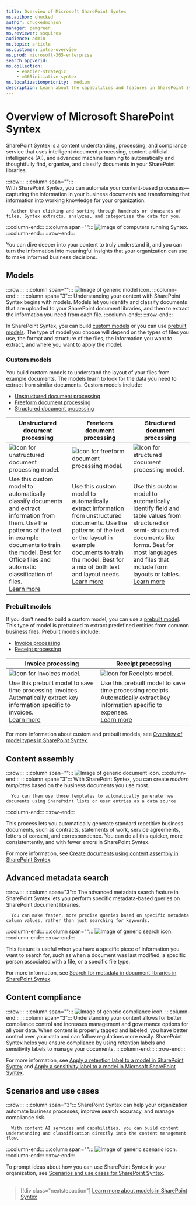 ```yaml
---
title: Overview of Microsoft SharePoint Syntex
ms.author: chucked
author: chuckedmonson
manager: pamgreen
ms.reviewer: ssquires
audience: admin
ms.topic: article
ms.customer: intro-overview
ms.prod: microsoft-365-enterprise
search.appverid: 
ms.collection: 
    - enabler-strategic
    - m365initiative-syntex
ms.localizationpriority:  medium
description: Learn about the capabilities and features in SharePoint Syntex.
---
```


# Overview of Microsoft SharePoint Syntex

SharePoint Syntex is a content understanding, processing, and compliance service that uses intelligent document processing, content artificial intelligence (AI), and advanced machine learning to automatically and thoughtfully find, organize, and classify documents in your SharePoint libraries.

:::row:::
   :::column span="":::      
      With SharePoint Syntex, you can automate your content-based processes—capturing the information in your business documents and transforming that information into working knowledge for your organization.

      Rather than clicking and sorting through hundreds or thousands of files, Syntex extracts, analyzes, and categorizes the data for you.
   :::column-end:::
   :::column span="":::
      ![Image of computers running Syntex.](../media/content-understanding/syntex-devices-image.png)
   :::column-end:::
:::row-end:::

You can dive deeper into your content to truly understand it, and you can turn the information into meaningful insights that your organization can use to make informed business decisions.

<!---

SharePoint Syntex is a content understanding, processing, and compliance service that uses intelligent document processing, content artificial intelligence (AI), and advanced machine learning to automatically and thoughtfully find, organize, and classify documents in your SharePoint libraries.
--->
<!---
</br>

> [!VIDEO https://www.microsoft.com/videoplayer/embed/RE4GJXS] 

</br>
--->
<!---
With SharePoint Syntex, you can automate your content-based processes—capturing the information in your business documents and transforming that information into working knowledge for your organization.

Rather than clicking and sorting through hundreds, or even thousands of files, SharePoint Syntex extracts, analyzes, and categorizes the data for you, streamlining the search and discovery process. Not only can you dive deeper into your content to truly understand it,  you can turn the information into meaningful insights that your organization can use to make informed business decisions.
--->

## Models

:::row:::
   :::column span="":::
      ![Image of generic model icon.](../media/content-understanding/model-generic-image.png) 
   :::column-end:::
   :::column span="3":::
      Understanding your content with SharePoint Syntex begins with models. Models let you identify and classify documents that are uploaded to your SharePoint document libraries, and then to extract the information you need from each file.
   :::column-end:::
:::row-end:::

In SharePoint Syntex, you can build [custom models](model-types-overview.md) or you can use [prebuilt models](prebuilt-overview.md). The type of model you choose will depend on the types of files you use, the format and structure of the files, the information you want to extract, and where you want to apply the model.

### Custom models

You build custom models to understand the layout of your files from example documents. The models learn to look for the data you need to extract from similar documents. Custom models include:

- [Unstructured document processing](document-understanding-overview.md)
- [Freeform document processing](freeform-document-processing-overview.md)
- [Structured document processing](form-processing-overview.md)

| Unstructured<br>document processing  | Freeform<br>document processing  | Structured<br>document processing  |
| ------------- | ------------- | ------------- |
|  ![Icon for unstructured document processing model.](../media/content-understanding/custom-classify-and-extract-by-text-pattern.png) | ![Icon for freeform document processing model.](../media/content-understanding/custom-extract-by-text-pattern-and-layout.png) |  ![Icon for structured document processing model.](../media/content-understanding/custom-extract-by-layout.png) |
| Use this custom model to automatically classify documents and extract information from them. Use the patterns of the text in example documents to train the model. Best for Office files and automatic classification of files. <br>[Learn more](document-understanding-overview.md) | Use this custom model to automatically extract information from unstructured documents. Use the patterns of the text or the layout in example documents to train the model. Best for a mix of both text and layout needs. <br>[Learn more](freeform-document-processing-overview.md) |  Use this custom model to automatically identify field and table values from structured or semi-structured documents like forms. Best for most languages and files that include form layouts or tables. <br>[Learn more](form-processing-overview.md) |

### Prebuilt models

If you don't need to build a custom model, you can use a [prebuilt model](prebuilt-overview.md). This type of model is pretrained to extract predefined entities from common business files. Prebuilt models include:

- [Invoice processing](prebuilt-model-invoice.md)
- [Receipt processing](prebuilt-model-receipt.md)

| Invoice processing | Receipt processing | 
| ------------- | ------------- |
| ![Icon for Invoices model.](../media/content-understanding/trained-invoices-model.png) | ![Icon for Receipts model.](../media/content-understanding/trained-receipts-model.png) |
| Use this prebuilt model to save time processing invoices. Automatically extract key information specific to invoices. <br>[Learn more](prebuilt-model-invoice.md) | Use this prebuilt model to save time processing receipts. Automatically extract key information specific to expenses. <br>[Learn more](prebuilt-model-receipt.md) | 

For more information about custom and prebuilt models, see [Overview of model types in SharePoint Syntex](model-types-overview.md).

## Content assembly

:::row:::
   :::column span="":::
      ![Image of generic document icon.](../media/content-understanding/document-assembly-image.png) 
   :::column-end:::
   :::column span="3":::
      With SharePoint Syntex, you can create *modern templates* based on the business documents you use most.

      You can then use those templates to automatically generate new documents using SharePoint lists or user entries as a data source.
   :::column-end:::
:::row-end:::

 This process lets you automatically generate standard repetitive business documents, such as contracts, statements of work, service agreements, letters of consent, and correspondence. You can do all this quicker, more consistentently, and with fewer errors in SharePoint Syntex.

For more information, see [Create documents using content assembly in SharePoint Syntex](content-assembly.md).

## Advanced metadata search

:::row:::
   :::column span="3":::
      The advanced metadata search feature in SharePoint Syntex lets you perform specific metadata-based queries on SharePoint document libraries.

      You can make faster, more precise queries based on specific metadata column values, rather than just searching for keywords.    
   :::column-end:::
   :::column span="":::
      ![Image of generic search icon.](../media/content-understanding/search-generic-image.png)
   :::column-end:::
:::row-end:::

This feature is useful when you have a specific piece of information you want to search for, such as when a document was last modified, a specific person associated with a file, or a specific file type.

For more information, see [Search for metadata in document libraries in SharePoint Syntex](metadata-search.md).

<!---


The advanced metadata search feature in SharePoint Syntex lets you perform specific metadata-based queries on SharePoint document libraries. You can make faster, more precise queries based on specific metadata column values, rather than just searching for keywords.

This feature is useful when you have a specific piece of information you want to search for, such as when a document was last modified, a specific person associated with a file, or a specific file type.

For more information, see [Search for metadata in document libraries in SharePoint Syntex](metadata-search.md).

--->

## Content compliance

:::row:::
   :::column span="":::
      ![Image of generic compliance icon.](../media/content-understanding/compliance-image.png) 
   :::column-end:::
   :::column span="3":::
      Understanding your content allows for better compliance control and increases management and governance options for all your data. When content is properly tagged and labeled, you have better control over your data and can follow regulations more easily. SharePoint Syntex helps you ensure compliance by using retention labels and sensitivity labels to manage your documents.
   :::column-end:::
:::row-end:::

For more information, see [Apply a retention label to a model in SharePoint Syntex](apply-a-retention-label-to-a-model.md) and [Apply a sensitivity label to a model in Microsoft SharePoint Syntex](apply-a-sensitivity-label-to-a-model.md).

<!---
Understanding your content allows for better compliance control and increases management and governance options for all your data. When content is properly tagged and labeled, you have better control over your data and can follow regulations more easily. SharePoint Syntex helps you ensure compliance by using retention labels and sensitivity labels to manage your documents.

For more information, see [Apply a retention label to a model in SharePoint Syntex](apply-a-retention-label-to-a-model.md) and [Apply a sensitivity label to a model in Microsoft SharePoint Syntex](apply-a-sensitivity-label-to-a-model.md).
--->

## Scenarios and use cases

:::row:::
   :::column span="3":::
      SharePoint Syntex can help your organization automate business processes, improve search accuracy, and manage compliance risk.

      With content AI services and capabilities, you can build content understanding and classification directly into the content management flow.   
   :::column-end:::
   :::column span="":::
      ![Image of generic scenario icon.](../media/content-understanding/scenarios-image.png)
   :::column-end:::
:::row-end:::

To prompt ideas about how you can use SharePoint Syntex in your organization, see [Scenarios and use cases for SharePoint Syntex](adoption-scenarios.md).
<br><br>
> [!div class="nextstepaction"]
> [Learn more about models in SharePoint Syntex](model-types-overview.md)
